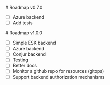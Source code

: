 # Roadmap v0.7.0

- [ ] Azure backend
- [ ] Add tests

# Roadmap v1.0.0

- [ ] Simple ESK backend
- [ ] Azure backend
- [ ] Conjur backend
- [ ] Testing
- [ ] Better docs
- [ ] Monitor a github repo for resources (gitops)
- [ ] Support backend authorization mechanisms